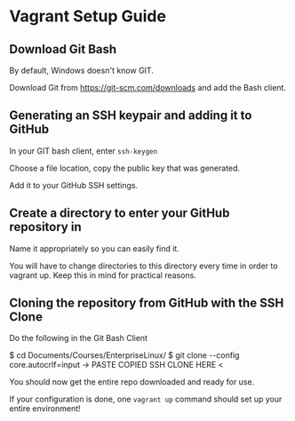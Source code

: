 # Vagrant Setup Guide

## Download Git Bash
By default, Windows doesn't know GIT.

Download Git from https://git-scm.com/downloads and add the Bash client.

## Generating an SSH keypair and adding it to GitHub
In your GIT bash client, enter `ssh-keygen`

Choose a file location, copy the public key that was generated.

Add it to your GitHub SSH settings.

## Create a directory to enter your GitHub repository in

Name it appropriately so you can easily find it.

You will have to change directories to this directory every time in order to vagrant up. Keep this in mind for practical reasons.

## Cloning the repository from GitHub with the SSH Clone
Do the following in the Git Bash Client

  $ cd Documents/Courses/EnterpriseLinux/
  $ git clone --config core.autocrlf=input -> PASTE COPIED SSH CLONE HERE <

You should now get the entire repo downloaded and ready for use.

If your configuration is done, one `vagrant up` command should set up your entire environment!
